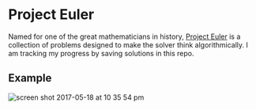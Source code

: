 # Project Euler
Named for one of the great mathematicians in history, [Project Euler](https://projecteuler.net) is a collection of problems designed to make the solver think algorithmically. I am tracking my progress by saving solutions in this repo.

## Example
![screen shot 2017-05-18 at 10 35 54 pm](https://cloud.githubusercontent.com/assets/23462252/26232336/350beff8-3c1b-11e7-9e27-2f1071b39468.png)
